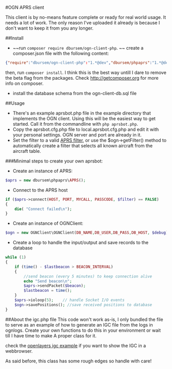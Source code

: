 #OGN APRS client

This client is by no-means feature complete or ready for real world usage. It needs a lot of work. The only reason I've uploaded it already is because I don't want to keep it from you any longer.

##Install
* ~~run `composer require dbursem/ogn-client-php`. ~~ create a composer.json file with the following content:
 ```json
 {"require":"dbursem/ogn-client-php":"1.*@dev","dbursem/phpaprs":"1.*@dev"}}
 ```
 then, run `composer install`. I think this is the best way untill I dare to remove the beta flag from the packages. 
 Check http://getcomposer.org for more info on composer.
* install the database schema from the ogn-client-db.sql file

##Usage
* There's an example aprsbot.php file in the example directory that implements the OGN client. Using this will be the easiest way to get started. Call it from the commandline with `php aprsbot.php`.  
* Copy the aprsbot.cfg.php file to local.aprsbot.cfg.php and edit it with your personal settings. OGN server and port are already in it.  
* Set the filter to a valid [APRS filter](http://www.aprs-is.net/javAPRSFilter.aspx), or use the $ogn->getFilter() method to automatically create a filter that selects all known aircraft from the aircraft table. 


###Minimal steps to create your own aprsbot:
 
* Create an instance of APRS:
```php
$aprs = new dbursem\phpaprs\APRS();
```
* Connect to the APRS host
```php
if ($aprs->connect(HOST, PORT, MYCALL, PASSCODE, $filter) == FALSE) 
{
    die( "Connect failed\n");
}
```
* Create an instance of OGNClient:
```php
$ogn = new OGNClient\OGNClient(DB_NAME,DB_USER,DB_PASS,DB_HOST, $debug);
```

* Create a loop to handle the input/output and save records to the database
```php
while (1)
{
    if (time() - $lastbeacon > BEACON_INTERVAL) 
    {
        //send beacon (every 5 minutes) to keep connection alive
        echo "Send beacon\n";
        $aprs->sendPacket($beacon);
        $lastbeacon = time();
    }
    $aprs->ioloop(5);    // handle Socket I/O events
    $ogn->savePositions(); //save received positions to database 
}
```

##About the igc.php file
This code won't work as-is, I only bundled the file to serve as an example of how to generate an IGC file from the logs in ognlogs. Create your own functions to do this in your environment or wait till I have time to make A proper class for it.

check the [openlayers igc example](http://openlayers.org/en/v3.8.1/examples/igc.html) if you want to show the IGC in a webbrowser.

As said before, this class has some rough edges so handle with care!
